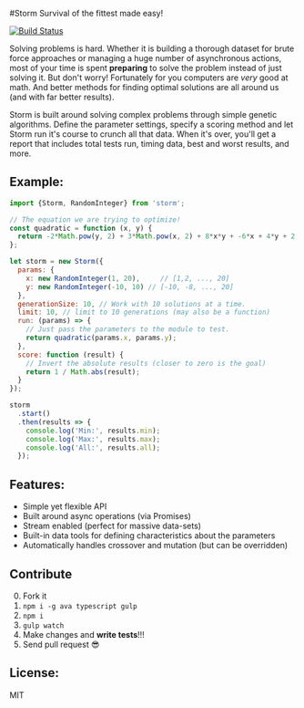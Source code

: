 #Storm
Survival of the fittest made easy!

[![Build Status](https://travis-ci.org/JimmyBoh/storm.svg?branch=master)](https://travis-ci.org/JimmyBoh/storm)

Solving problems is hard.
Whether it is building a thorough dataset for brute force approaches or managing a huge number of asynchronous actions, most of your time is spent **preparing** to solve the problem instead of just solving it.
But don't worry! Fortunately for you computers are _very_ good at math.
And better methods for finding optimal solutions are all around us (and with far better results).

Storm is built around solving complex problems through simple genetic algorithms.
Define the parameter settings, specify a scoring method and let Storm run it's course to crunch all that data.
When it's over, you'll get a report that includes total tests run, timing data, best and worst results, and more.


## Example:

```js
import {Storm, RandomInteger} from 'storm';

// The equation we are trying to optimize!
const quadratic = function (x, y) {
  return -2*Math.pow(y, 2) + 3*Math.pow(x, 2) + 8*x*y + -6*x + 4*y + 2;
};

let storm = new Storm({
  params: {
    x: new RandomInteger(1, 20),     // [1,2, ..., 20]
    y: new RandomInteger(-10, 10) // [-10, -8, ..., 20]
  },
  generationSize: 10, // Work with 10 solutions at a time.
  limit: 10, // limit to 10 generations (may also be a function)
  run: (params) => {
    // Just pass the parameters to the module to test.
    return quadratic(params.x, params.y);
  },
  score: function (result) {
    // Invert the absolute results (closer to zero is the goal)
    return 1 / Math.abs(result);
  }
});

storm
  .start()
  .then(results => {
    console.log('Min:', results.min);
    console.log('Max:', results.max);
    console.log('All:', results.all);
  });
```


## Features:
 - Simple yet flexible API
 - Built around async operations (via Promises)
 - Stream enabled (perfect for massive data-sets)
 - Built-in data tools for defining characteristics about the parameters
 - Automatically handles crossover and mutation (but can be overridden)
 
## Contribute
 
 0. Fork it
 1. `npm i -g ava typescript gulp`
 2. `npm i`
 4. `gulp watch`
 5. Make changes and **write tests**!!!
 6. Send pull request :sunglasses:
 
## License:
 
MIT